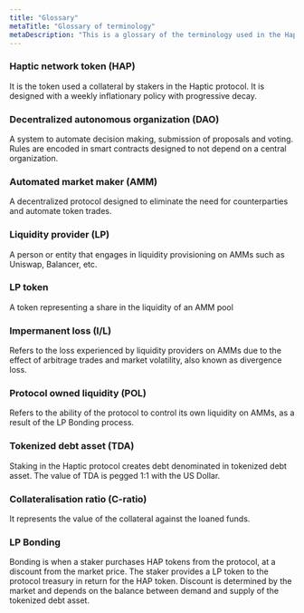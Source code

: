 ```yaml
---
title: "Glossary"
metaTitle: "Glossary of terminology"
metaDescription: "This is a glossary of the terminology used in the Haptic protocol."
---
```


### Haptic network token (HAP)

It is the token used a collateral by stakers in the Haptic protocol. It is designed with a weekly inflationary policy with progressive decay.

### Decentralized autonomous organization (DAO)

A system to automate decision making, submission of proposals and voting. Rules are encoded in smart contracts designed to not depend on a central organization.

### Automated market maker (AMM)
A decentralized protocol designed to eliminate the need for counterparties and automate token trades.

### Liquidity provider (LP)
A person or entity that engages in liquidity provisioning on AMMs such as Uniswap, Balancer, etc.

### LP token 
A token representing a share in the liquidity of an AMM pool

### Impermanent loss (I/L)

Refers to the loss experienced by liquidity providers on AMMs due to the effect of arbitrage trades and market volatility, also known as divergence loss.

### Protocol owned liquidity (POL)
Refers to the ability of the protocol to control its own liquidity on AMMs, as a result of the LP Bonding process.

### Tokenized debt asset (TDA)
Staking in the Haptic protocol creates debt denominated in tokenized debt asset. The value of TDA is pegged 1:1 with the US Dollar.

### Collateralisation ratio (C-ratio)
It represents the value of the collateral against the loaned funds.

### LP Bonding
Bonding is when a staker purchases HAP tokens from the protocol, at a discount from the market price. The staker provides a LP token to the protocol treasury in return for the HAP token. Discount is determined by the market and depends on the balance between demand and supply of the tokenized debt asset.  

